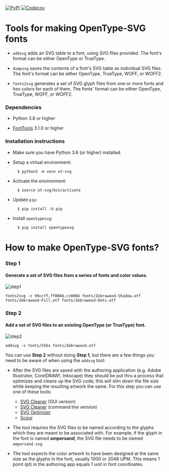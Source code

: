 [![PyPI](https://img.shields.io/pypi/v/opentypesvg.svg)](https://pypi.org/project/opentypesvg)
[![Codecov](https://codecov.io/gh/adobe-type-tools/opentype-svg/branch/master/graph/badge.svg)](https://codecov.io/gh/adobe-type-tools/opentype-svg)

# Tools for making OpenType-SVG fonts

- `addsvg`
	adds an SVG table to a font, using SVG files provided. The font's format can be either OpenType or TrueType.

- `dumpsvg`
	saves the contents of a font's SVG table as individual SVG files. The font's format can be either OpenType, TrueType, WOFF, or WOFF2.

- `fonts2svg`
	generates a set of SVG glyph files from one or more fonts and hex colors for each of them. The fonts' format can be either OpenType, TrueType, WOFF, or WOFF2.


### Dependencies

- Python 3.6 or higher

- [FontTools](https://github.com/fonttools/fonttools) 3.1.0 or higher


### Installation instructions

- Make sure you have Python 3.6 (or higher) installed.

- Setup a virtual environment:

		$ python3 -m venv ot-svg


- Activate the environment:

		$ source ot-svg/bin/activate


- Update `pip`:

		$ pip install -U pip


- Install `opentypesvg`:

		$ pip install opentypesvg


# How to make OpenType-SVG fonts?

### Step 1
#### Generate a set of SVG files from a series of fonts and color values.

![step1](https://raw.githubusercontent.com/adobe-type-tools/opentype-svg/master/imgs/step1.png "step 1")

	fonts2svg -c 99ccff,ff0066,cc0066 fonts/Zebrawood-Shadow.otf fonts/Zebrawood-Fill.otf fonts/Zebrawood-Dots.otf

### Step 2
#### Add a set of SVG files to an existing OpenType (or TrueType) font.

![step2](https://raw.githubusercontent.com/adobe-type-tools/opentype-svg/master/imgs/step2.png "step 2")

	addsvg -s fonts/SVGs fonts/Zebrawood.otf

You can use **Step 2** without doing **Step 1**, but there are a few things you need to be aware of when using the `addsvg` tool:

* After the SVG files are saved with the authoring application (e.g. Adobe Illustrator, CorelDRAW!, Inkscape) they should be put thru a process that optimizes and cleans up the SVG code; this will slim down the file size while keeping the resulting artwork the same. For this step you can use one of these tools:
	* [SVG Cleaner](https://github.com/RazrFalcon/svgcleaner-gui/releases) (GUI version)
	* [SVG Cleaner](https://github.com/RazrFalcon/svgcleaner) (command line version)
	* [SVG Optimizer](https://github.com/svg/svgo)
	* [Scour](https://github.com/scour-project/scour)

* The tool requires the SVG files to be named according to the glyphs which they are meant to be associated with. For example, if the glyph in the font is named **ampersand**, the SVG file needs to be named `ampersand.svg`.

* The tool expects the color artwork to have been designed at the same size as the glyphs in the font, usually 1000 or 2048 UPM. This means 1 point (pt) in the authoring app equals 1 unit in font coordinates.
